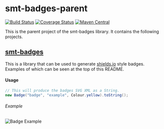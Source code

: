 <!---
Copyright 2016 Karl Bennett

Licensed under the Apache License, Version 2.0 (the "License");
you may not use this file except in compliance with the License.
You may obtain a copy of the License at

    http://www.apache.org/licenses/LICENSE-2.0

Unless required by applicable law or agreed to in writing, software
distributed under the License is distributed on an "AS IS" BASIS,
WITHOUT WARRANTIES OR CONDITIONS OF ANY KIND, either express or implied.
See the License for the specific language governing permissions and
limitations under the License.
-->
smt-badges-parent
===========
[![Build Status](https://travis-ci.org/shiver-me-timbers/smt-badges-parent.svg)](https://travis-ci.org/shiver-me-timbers/smt-badges-parent) [![Coverage Status](https://coveralls.io/repos/shiver-me-timbers/smt-badges-parent/badge.svg?branch=master&service=github)](https://coveralls.io/github/shiver-me-timbers/smt-badges-parent?branch=master) [![Maven Central](https://maven-badges.herokuapp.com/maven-central/com.github.shiver-me-timbers/smt-badges-parent/badge.svg)](https://maven-badges.herokuapp.com/maven-central/com.github.shiver-me-timbers/smt-badges-parent/)

This is the parent project of the smt-badges library. It contains the following projects.

## [smt-badges](smt-badges)

This is a library that can be used to generate [shields.io](https://shields.io/) style badges. Examples of which can be 
seen at the top of this README.

#### Usage

```java
// This will produce the badges SVG XML as a String.
new Badge("badge", "example", Colour.yellow).toString();
```

###### Example

![Badge Example](https://shiver-me-timbers.github.io/smt-badges-parent/badge-example.svg)
